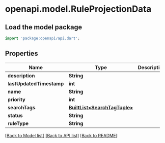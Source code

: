 # openapi.model.RuleProjectionData

## Load the model package
```dart
import 'package:openapi/api.dart';
```

## Properties
Name | Type | Description | Notes
------------ | ------------- | ------------- | -------------
**description** | **String** |  | [optional] 
**lastUpdatedTimestamp** | **int** |  | [optional] 
**name** | **String** |  | [optional] 
**priority** | **int** |  | [optional] 
**searchTags** | [**BuiltList&lt;SearchTagTuple&gt;**](SearchTagTuple.md) |  | [optional] 
**status** | **String** |  | [optional] 
**ruleType** | **String** |  | [optional] 

[[Back to Model list]](../README.md#documentation-for-models) [[Back to API list]](../README.md#documentation-for-api-endpoints) [[Back to README]](../README.md)


